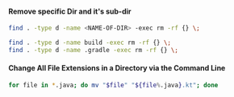 #### Remove specific Dir and it's sub-dir
```bash
find . -type d -name <NAME-OF-DIR> -exec rm -rf {} \;

find . -type d -name build -exec rm -rf {} \;
find . -type d -name .gradle -exec rm -rf {} \;

```

#### Change All File Extensions in a Directory via the Command Line

```bash
for file in *.java; do mv "$file" "${file%.java}.kt"; done
```